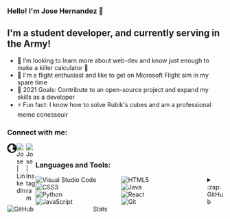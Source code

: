 ### Hello! I'm Jose Hernandez 👋

## I'm a student developer, and currently serving in the Army!

- 🌱 I’m looking to learn more about web-dev and know just enough to make a killer calculator 🧮
- 👯 I'm a flight enthusiast and like to get on Microsoft Flight sim in my spare time
- 🥅 2021 Goals: Contribute to an open-source project and expand my skills as a developer
- ⚡ Fun fact: I know how to solve Rubik's cubes and am a professional meme conesseuir

### Connect with me:

[<img align="left" alt="Jose | Portfolio" width="22px" src="https://raw.githubusercontent.com/iconic/open-iconic/master/svg/globe.svg" />][website]
[<img align="left" alt="Jose | LinkedIn" width="22px" src="https://cdn.jsdelivr.net/npm/simple-icons@v3/icons/linkedin.svg" />][linkedin]
[<img align="left" alt="Jose | Instagram" width="22px" src="https://cdn.jsdelivr.net/npm/simple-icons@v3/icons/instagram.svg" />][instagram]


<br />

### Languages and Tools:

<img align="left" alt="Visual Studio Code" width = "200px" src="https://i.imgur.com/7bKlOkX.png" />
<img align="left" alt="HTML5" width = "200px" src="https://i.imgur.com/an0cMvL.png" />
<img align="left" alt="CSS3" width = "200px" src="https://i.imgur.com/otMFJyc.png" />
<img align="left" alt="Java" width = "200px" src="https://i.imgur.com/Lf0NyFp.png" />
<img align="left" alt="Python" width = "200px" src="https://i.imgur.com/VyuGg8X.png" />
<img align="left" alt="React" width = "200px" src="https://i.imgur.com/dIJffYm.png" />
<img align="left" alt="JavaScript" width = "200px" src="https://i.imgur.com/CfvOrGz.png" />
<img align="left" alt="Git" width = "200px" src="https://i.imgur.com/xUbtuJG.png" />
<img align="left" alt="GitHub" width = "200px" src="https://i.imgur.com/b70PRlx.png" />


<details>
  <summary>:zap: GitHub Stats</summary>

  <img align="left" alt="Jose's GitHub Stats" src="https://github-readme-stats.codestackr.vercel.app/api?username=jhern603&show_icons=true&hide_border=true" />

</details>

[website]: https://jhern603.github.io/portfolio
[instagram]: https://www.instagram.com/jhernandez554/
[linkedin]: https://www.linkedin.com/in/jose-hernandez-b587a3114/
[webdevplaylist]: #

